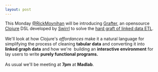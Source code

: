 ```yaml
---
layout: post
---
```

<div>This Monday <a href=
"http://twitter.com/RickMoynihan" target=
"_self">@RickMoynihan</a> will be introducing <a href=
"http://grafter.org/" target="_self">Grafter</a>, an
opensource <a href="http://clojure.org/" target=
"_self">Clojure</a> DSL developed by <a href=
"http://swirrl.com/" target="_self">Swirrl</a> to solve
the <a href=
"http://blog.swirrl.com/articles/linked-data-etl/"
target="_self">hard graft of linked data
ETL</a>.&nbsp;<br>
<br>
We'll look at how Clojure's <i>affordances</i> make it a
natural language for simplifying the process of cleaning
<b>tabular data</b> and converting it into <b>linked
graph data</b> and how we're&nbsp; building an
<b>interactive environment</b> for lay users to write
<b>purely functional programs.</b><br>
<br>
As usual we'll be meeting at <b>7pm</b> at
<b>Madlab</b>.<br>
</div>
